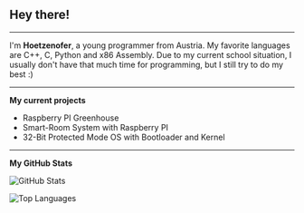 ## Hey there!

---

I'm **Hoetzenofer**, a young programmer from Austria.
My favorite languages are C++, C, Python and x86 Assembly.
Due to my current school situation, I usually don't have that much time for programming, but I still try to do my best :)

---

**My current projects**
- Raspberry PI Greenhouse
- Smart-Room System with Raspberry PI
- 32-Bit Protected Mode OS with Bootloader and Kernel

---

**My GitHub Stats**

![GitHub Stats](https://github-readme-stats.vercel.app/api?username=hoetzenofer&show_icons=true&theme=dark)

![Top Languages](https://github-readme-stats.vercel.app/api/top-langs/?username=hoetzenofer&layout=compact&theme=dark)

<!--
**hoetzenofer/hoetzenofer** is a ✨ _special_ ✨ repository because its `README.md` (this file) appears on your GitHub profile.

Here are some ideas to get you started:

- 🔭 I’m currently working on ...
- 🌱 I’m currently learning ...
- 👯 I’m looking to collaborate on ...
- 🤔 I’m looking for help with ...
- 💬 Ask me about ...
- 📫 How to reach me: ...
- 😄 Pronouns: ...
- ⚡ Fun fact: ...
-->
